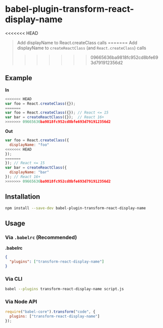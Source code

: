 # babel-plugin-transform-react-display-name

<<<<<<< HEAD
> Add displayName to React.createClass calls
=======
> Add displayName to `createReactClass` (and `React.createClass`) calls
>>>>>>> 09665636ba9818fc952cd8bfe693d791912356d2

## Example

**In**

```js
<<<<<<< HEAD
var foo = React.createClass({});
=======
var foo = React.createClass({}); // React <= 15
var bar = createReactClass({});  // React 16+
>>>>>>> 09665636ba9818fc952cd8bfe693d791912356d2
```

**Out**

```js
var foo = React.createClass({
  displayName: "foo"
<<<<<<< HEAD
});
=======
}); // React <= 15
var bar = createReactClass({
  displayName: "bar"
}); // React 16+
>>>>>>> 09665636ba9818fc952cd8bfe693d791912356d2
```

## Installation

```sh
npm install --save-dev babel-plugin-transform-react-display-name
```

## Usage

### Via `.babelrc` (Recommended)

**.babelrc**

```json
{
  "plugins": ["transform-react-display-name"]
}
```

### Via CLI

```sh
babel --plugins transform-react-display-name script.js
```

### Via Node API

```javascript
require("babel-core").transform("code", {
  plugins: ["transform-react-display-name"]
});
```
